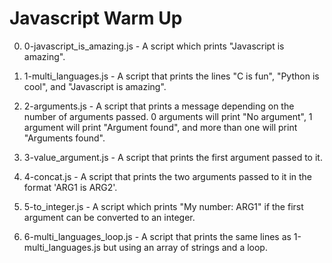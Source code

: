 # Javascript Warm Up

0. 0-javascript_is_amazing.js - A script which prints "Javascript is amazing".

1. 1-multi_languages.js - A script that prints the lines "C is fun", "Python is cool", and "Javascript is amazing".

2. 2-arguments.js - A script that prints a message depending on the number of arguments passed. 0 arguments will print "No argument", 1 argument will print "Argument found", and more than one will print "Arguments found".

3. 3-value_argument.js - A script that prints the first argument passed to it.

4. 4-concat.js - A script that prints the two arguments passed to it in the format 'ARG1 is ARG2'.

5. 5-to_integer.js - A script which prints "My number: ARG1" if the first argument can be converted to an integer.

6. 6-multi_languages_loop.js - A script that prints the same lines as 1-multi_languages.js but using an array of strings and a loop.
